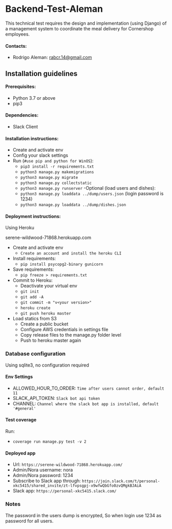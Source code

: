 # Backend-Test-Aleman

This technical test requires the design and implementation (using Django) of a management system to coordinate the meal delivery for Cornershop employees.

#### Contacts:
* Rodrigo Aleman: rabcr.14@gmail.com


## Installation guidelines

#### Prerequisites:
- Python 3.7 or above
- pip3

#### Dependencies:
- Slack Client

#### Installation instructions:
- Create and activate env
- Config your slack settings
- Run (`#use pip and python for WinOS`):
  * `pip3 install -r requirements.txt`
  * `python3 manage.py makemigrations`
  * `python3 manage.py migrate`
  * `python3 manage.py collectstatic`
  * `python3 manage.py runserver`
-Optional (load users and dishes):
  * `python3 manage.py loaddata ../dump/users.json` (login password is 1234)
  * `python3 manage.py loaddata ../dump/dishes.json`

#### Deployment instructions:
Using Heroku

serene-wildwood-71868.herokuapp.com
- Create and activate env
  * `Create an account and install the heroku CLI`
- Install requirements:
  * `pip install psycopg2-binary gunicorn`
- Save requirements:
  * `pip freeze > requirements.txt`
- Commit to Heroku:
  * Deactivate your virtual env
  * `git init`
  * `git add -A`
  * `git commit -m "v<your version>"`
  * `heroku create`
  * `git push heroku master`
- Load statics from S3
  * Create a public bucket
  * Configure AWS credentials in settings file
  * Copy release files to the manage.py folder level
  * Push to heroku master again

### Database configuration
Using sqlite3, no configuration required

#### Env Settings
* ALLOWED_HOUR_TO_ORDER: `Time after users cannot order, default 11`
* SLACK_API_TOKEN: `Slack bot api token`
* CHANNEL: `Channel where the slack bot app is installed, default '#general'`

#### Test coverage
Run:
  * `coverage run manage.py test -v 2`

#### Deployed app
* Url: `https://serene-wildwood-71868.herokuapp.com/`
* Admin/Nora username: nora
* Admin/Nora password: 1234
* Subscribe to Slack app through: `https://join.slack.com/t/personal-xkc5415/shared_invite/zt-lfvpsgpj-x9wfwQbGfo0zvQMgkBJAiA`
* Slack app: `https://personal-xkc5415.slack.com/`

### Notes

The password in the users dump is encrypted, So when login use 1234 as password for all users.


